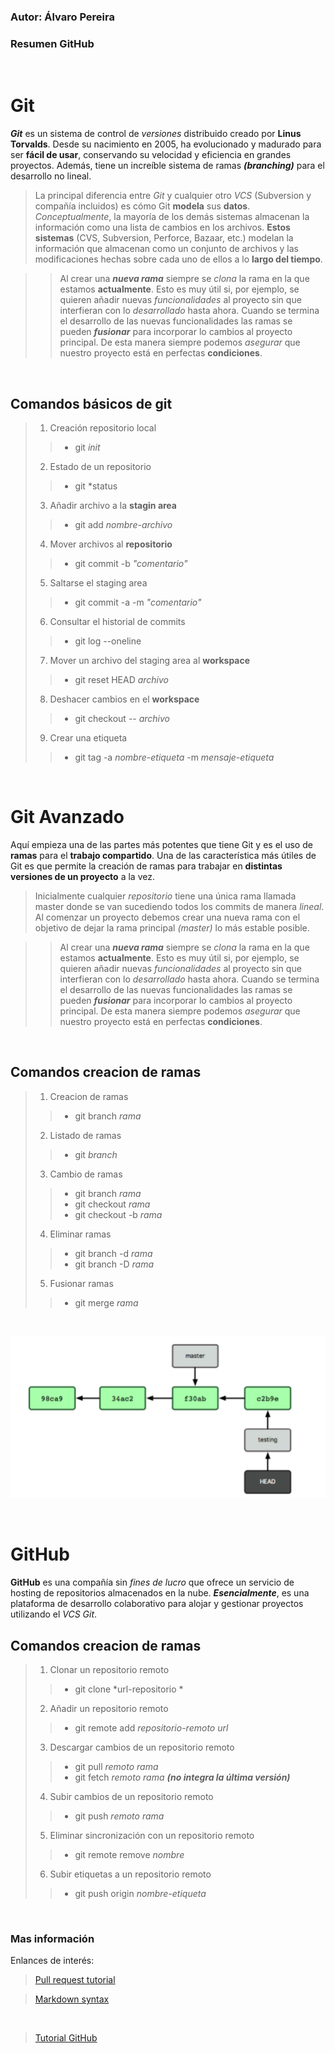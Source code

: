 ### Autor: Álvaro Pereira
### Resumen GitHub
<br>

# Git
***Git*** es un sistema de control de *versiones* distribuido creado por **Linus Torvalds**. Desde su nacimiento
en 2005, ha evolucionado y madurado para ser **fácil de usar**, conservando su velocidad y eficiencia
en grandes proyectos. Además, tiene un increíble sistema de ramas ***(branching)*** para el desarrollo no
lineal.

> La principal diferencia entre *Git* y cualquier otro *VCS* (Subversion y compañía incluidos) es cómo Git
**modela** sus **datos**. *Conceptualmente*, la mayoría de los demás sistemas almacenan la información
como una lista de cambios en los archivos. **Estos sistemas** (CVS, Subversion, Perforce, Bazaar, etc.)
modelan la información que almacenan como un conjunto de archivos y las modificaciones hechas
sobre cada uno de ellos a lo **largo del tiempo**.

>> Al crear una ***nueva rama*** siempre se *clona* la rama en la que estamos **actualmente**.
Esto es muy útil si, por ejemplo, se quieren añadir nuevas *funcionalidades* al proyecto sin
que interfieran con lo *desarrollado* hasta ahora. Cuando se termina el desarrollo de las
nuevas funcionalidades las ramas se pueden ***fusionar*** para incorporar lo cambios al
proyecto principal. De esta manera siempre podemos *asegurar* que nuestro proyecto está
en perfectas **condiciones**.
<br>

## Comandos básicos de git
> 1. Creación repositorio local
>> - git *init*
> 2. Estado de un repositorio
>> - git *status
> 3. Añadir archivo a la **stagin area**
>> - git add *nombre-archivo*
> 4. Mover archivos al **repositorio**
>> - git commit -b *"comentario"*
> 5. Saltarse el staging area
>> - git commit -a -m *"comentario"*
> 6. Consultar el historial de commits
>> - git log --oneline
> 7. Mover un archivo del staging area al **workspace**
>> - git reset HEAD *archivo*
> 8. Deshacer cambios en el **workspace**
>> - git checkout -- *archivo*
> 9. Crear una etiqueta
>> - git tag -a *nombre-etiqueta* -m *mensaje-etiqueta*

<br> 

# Git Avanzado
Aquí empieza una de las partes más potentes que tiene Git y es el uso de **ramas** para el
**trabajo compartido**. Una de las característica más útiles de Git es que permite la creación
de ramas para trabajar en **distintas versiones de un proyecto** a la vez.

> Inicialmente cualquier *repositorio* tiene una única rama llamada master donde se van
sucediendo todos los commits de manera *lineal*. Al comenzar un proyecto debemos crear
una nueva rama con el objetivo de dejar la rama principal *(master)* lo más estable posible.

>> Al crear una ***nueva rama*** siempre se *clona* la rama en la que estamos **actualmente**.
Esto es muy útil si, por ejemplo, se quieren añadir nuevas *funcionalidades* al proyecto sin
que interfieran con lo *desarrollado* hasta ahora. Cuando se termina el desarrollo de las
nuevas funcionalidades las ramas se pueden ***fusionar*** para incorporar lo cambios al
proyecto principal. De esta manera siempre podemos *asegurar* que nuestro proyecto está
en perfectas **condiciones**.
<br>

## Comandos creacion de ramas
> 1. Creacion de ramas
>> - git branch *rama*
> 2. Listado de ramas
>> - git *branch* 
> 3. Cambio de ramas
>> - git branch *rama*
>> - git checkout *rama*
>> - git checkout -b *rama*
> 4. Eliminar ramas
>> - git branch -d *rama*
>> - git branch -D *rama*
> 5. Fusionar ramas
>> - git merge *rama*
<br>

![](./imagen1.PNG "Ejemplo 1")

<br>

# GitHub
**GitHub** es una compañía sin *fines de lucro* que ofrece un servicio de hosting de
repositorios almacenados en la nube. ***Esencialmente***, es una plataforma de desarrollo
colaborativo para alojar y gestionar proyectos utilizando el *VCS Git*.

## Comandos creacion de ramas
> 1. Clonar un repositorio remoto
>> - git clone *url-repositorio *
> 2. Añadir un repositorio remoto
>> - git remote add *repositorio-remoto* *url* 
> 3. Descargar cambios de un repositorio remoto
>> - git pull *remoto* *rama*
>> - git fetch *remoto* *rama* ***(no integra la última versión)***
> 4. Subir cambios de un repositorio remoto
>> - git push *remoto* *rama*
> 5. Eliminar sincronización con un repositorio remoto
>> - git remote remove *nombre*
> 6. Subir etiquetas a un repositorio remoto
>> - git push origin *nombre-etiqueta*

<br>

### Mas información
Enlances de interés:
> [Pull request tutorial](https://www.freecodecamp.org/espanol/news/como-hacer-tu-primer-pull-request-en-github/)<br>

> [Markdown syntax](https://www.markdownguide.org/basic-syntax/) 
<br>

> [Tutorial GitHub](https://docs.github.com/en/get-started/quickstart/hello-world)